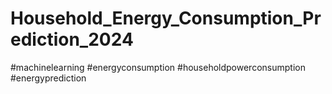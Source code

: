 # Household_Energy_Consumption_Prediction_2024
#machinelearning #energyconsumption #householdpowerconsumption #energyprediction
